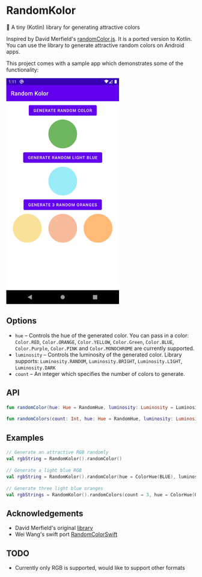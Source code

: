 # RandomKolor
🎨 A tiny (Kotlin) library for generating attractive colors

Inspired by David Merfield's [randomColor.js](https://github.com/davidmerfield/randomColor). 
It is a ported version to Kotlin. You can use the library to generate attractive random colors on Android apps.

This project comes with a sample app which demonstrates some of the functionality:

<img src="screenshot.png" width="300"/>

## Options
- ```hue``` – Controls the hue of the generated color. You can pass in a color: `Color.RED`, `Color.ORANGE`, `Color.YELLOW`, `Color.Green`, `Color.BLUE`, `Color.Purple`, `Color.PINK` and `Color.MONOCHROME` are currently supported.
- ```luminosity``` – Controls the luminosity of the generated color. Library supports: `Luminosity.RANDOM`, `Luminosity.BRIGHT`, `Luminosity.LIGHT`, `Luminosity.DARK`
- ```count``` – An integer which specifies the number of colors to generate.

## API
```kotlin
fun randomColor(hue: Hue = RandomHue, luminosity: Luminosity = Luminosity.RANDOM, format: Format = Format.RGB): String
```

```kotlin
fun randomColors(count: Int, hue: Hue = RandomHue, luminosity: Luminosity = Luminosity.RANDOM, format: Format = Format.RGB): List<String>
```

## Examples
```kotlin
// Generate an attractive RGB randomly
val rgbString = RandomKolor().randomColor()
```

```kotlin
// Generate a light blue RGB 
val rgbString = RandomKolor().randomColor(hue = ColorHue(BLUE), luminosity = Luminosity.LIGHT)
```

```kotlin
// Generate three light blue oranges
val rgbStrings = RandomKolor().randomColors(count = 3, hue = ColorHue(ORANGE), luminosity = Luminosity.LIGHT)
```

## Acknowledgements
- David Merfield's original [library](https://github.com/davidmerfield/randomColor)
- Wei Wang's swift port [RandomColorSwift](https://github.com/onevcat/RandomColorSwift)

## TODO
- Currently only RGB is supported, would like to support other formats
